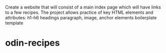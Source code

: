 Create a website that will consist of a main index page which will have links to a few recipes.
The project allows practice of key HTML elements and attributes:
h1-h6 headings
paragraph, image, anchor elements
boilerplate template
# odin-recipes

